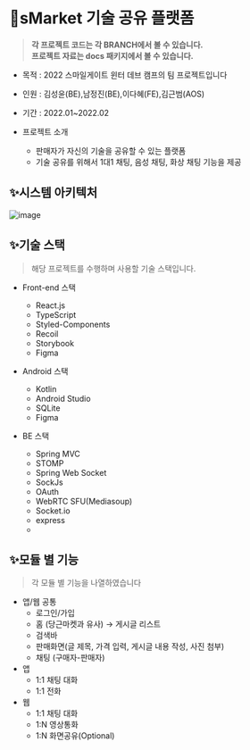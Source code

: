 # 🚀sMarket 기술 공유 플랫폼

> **각 프로젝트 코드는 각 BRANCH에서 볼 수 있습니다.<br>
프로젝트 자료는 docs 패키지에서 볼 수 있습니다.**

* 목적 : 2022 스마일게이트 윈터 데브 캠프의 팀 프로젝트입니다
* 인원 : 김성윤(BE),남정진(BE),이다혜(FE),김근범(AOS)
* 기간 : 2022.01~2022.02

* 프로젝트 소개
  - 판매자가 자신의 기술을 공유할 수 있는 플랫폼
  - 기술 공유를 위해서 1대1 채팅, 음성 채팅, 화상 채팅 기능을 제공

## ✨시스템 아키텍처
![image](https://user-images.githubusercontent.com/90383376/221118705-042391fc-9e2e-40a5-95e2-da6ecbc0a568.png)

## ✨기술 스택
> 해당 프로젝트를 수행하며 사용할 기술 스택입니다.
- Front-end 스택
  - React.js
  - TypeScript
  - Styled-Components
  - Recoil
  - Storybook
  - Figma

- Android 스택
  - Kotlin
  - Android Studio
  - SQLite
  - Figma

- BE 스택
  - Spring MVC
  - STOMP
  - Spring Web Socket
  - SockJs
  - OAuth
  - WebRTC SFU(Mediasoup)
  - Socket.io
  - express
  -
## ✨모듈 별 기능
> 각 모듈 별 기능을 나열하였습니다
* 앱/웹 공통
   - 로그인/가입
   - 홈 (당근마켓과 유사) → 게시글 리스트
   - 검색바
   - 판매화면(글 제목, 가격 입력, 게시글 내용 작성, 사진 첨부)
   - 채팅 (구매자-판매자)
* 앱
    - 1:1 채팅 대화
    - 1:1 전화
* 웹
    - 1:1 채팅 대화
    - 1:N 영상통화
    - 1:N 화면공유(Optional)


